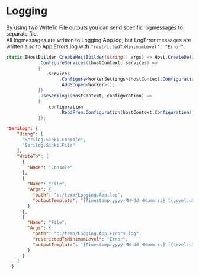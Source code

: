 #  Logging

By using two WriteTo File outputs you can send specific logmessages to separate file.  
All logmessages are written to Logging.App.log, but LogError messages are written also to App.Errors.log with `"restrictedToMinimumLevel": "Error"`.

```csharp
static IHostBuilder CreateHostBuilder(string[] args) => Host.CreateDefaultBuilder(args)
            .ConfigureServices((hostContext, services) =>
            {
                services
                    .Configure<WorkerSettings>(hostContext.Configuration.GetSection(WorkerSettings.SectionName))
                    .AddScoped<Worker>();
            })
            .UseSerilog((hostContext, configuration) =>
            {
                configuration
                    .ReadFrom.Configuration(hostContext.Configuration);
            });
```

```json
"Serilog": {
    "Using": [
      "Serilog.Sinks.Console",
      "Serilog.Sinks.File"
    ],
    "WriteTo": [
      {
        "Name": "Console"
      },
      {
        "Name": "File",
        "Args": {
          "path": "c:/temp/Logging.App.log",
          "outputTemplate": "{Timestamp:yyyy-MM-dd HH:mm:ss} [{Level:u3}] {Message}{NewLine}{Exception}"
        }
      },
      {
        "Name": "File",
        "Args": {
          "path": "c:/temp/Logging.App.Errors.log",
          "restrictedToMinimumLevel": "Error",
          "outputTemplate": "{Timestamp:yyyy-MM-dd HH:mm:ss} [{Level:u3}] {Message}{NewLine}{Exception}"
        }
      }
    ]
  }
  ```
